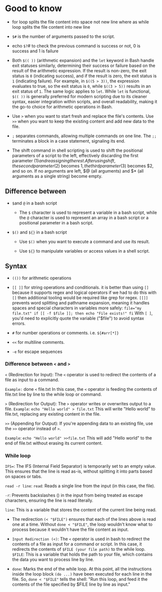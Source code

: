 # Good to know

- for loop splits the file content into space not new line where as while loop splits the file content into new line

- `$#` is the number of arguments passed to the script.
- echo `$?`# to check the previous command is success or not, 0 is success and 1 is failure

- Both `$(( ))` (arithmetic expansion) and the `let` keyword in Bash handle exit statuses similarly, determining their success or failure based on the result of the arithmetic expression. If the result is non-zero, the exit status is `0` (indicating success), and if the result is zero, the exit status is `1` (indicating failure). For example, in `$((5 > 3))`, the expression evaluates to true, so the exit status is `0`, while `$((3 > 5))` results in an exit status of `1`. The same logic applies to `let`. While `let` is functional, `$(( ))` is generally preferred for modern scripting due to its cleaner syntax, easier integration within scripts, and overall readability, making it the go-to choice for arithmetic operations in Bash.

- Use `>` when you want to start fresh and replace the file's contents. Use `>>` when you want to keep the existing content and add new data to the file.

- `;` separates commands, allowing multiple commands on one line. The `;;` terminates a block in a case statement, signaling its end.

- The shift command in shell scripting is used to shift the positional parameters of a script to the left, effectively discarding the first parameter ($1) and reassigning the rest. After using shift, the second parameter ($2) becomes $1, the third parameter ($3) becomes $2, and so on. If no arguments are left, $@ (all arguments) and $* (all arguments as a single string) become empty.

## Difference between

- `$`and `@` in a bash script

  - The `$` character is used to represent a variable in a bash script, while the `@` character is used to represent an array in a bash script or a positional parameter in a bash script.

- `$()` and `${}` in a bash script

  - Use `$()` when you want to execute a command and use its result.

  - Use `${}` to manipulate variables or access values in a shell script.

## Syntax

- `(())` for arithmetic operations

- `[[ ]]` for string operations and conditionals. it is better than using `[]` because it supports regex and logical operators if we had to do this with `[]` then additional tooling would be required like grep for regex.
  `[[]]` prevents word splitting and pathname expansion, meaning it handles spaces and special characters in variables more safely: `file="my file.txt"
if [[ -f $file ]]; then
    echo "File exists!"
fi`
  With `[ ]`, you'd need to explicitly quote the variable ("$file") to avoid syntax errors.

- `#` for number operations or comments. i.e. `${#arr[*]}`
- `<<` for multiline comments.
- `-e` for escape sequences

### Difference between `<` and `>`

`<` (Redirection for Input):
The `<` operator is used to redirect the contents of a file as input to a command.

`Example:` done `<` file.txt
In this case, the `<` operator is feeding the contents of file.txt line by line to the while loop or command.

`>` (Redirection for Output):
The `>` operator writes or overwrites output to a file.
`Example`: `echo "Hello world" > file.txt`
This will write "Hello world" to file.txt, replacing any existing content in the file.

`>>` (Appending for Output):
If you're appending data to an existing file, use the `>>` operator instead of `>`.

`Example`: `echo "Hello world" >>file.txt`
This will add "Hello world" to the end of file.txt without erasing its current content.

### While loop

`IFS=`: The IFS (Internal Field Separator) is temporarily set to an empty value. This ensures that the line is read as-is, without splitting it into parts based on spaces or tabs.

`read -r line`: `read`: Reads a single line from the input (in this case, the file).

`-r`: Prevents backslashes (\) in the input from being treated as escape characters, ensuring the line is read literally.

`line`: This is a variable that stores the content of the current line being read.

- The redirection `(< "$FILE")` ensures that each of the lines above is read one at a time. Without `done < "$FILE"`, the loop wouldn't know what to process because it wouldn't have the file content as input.

- `Input Redirection (<)`: The `<` operator is used in bash to redirect the contents of a file as input for a command or script. In this case, it redirects the contents of `$FILE (your file path)` to the while loop.
  `$FILE`: This is a variable that holds the path to your file, which contains the data you want to process line by line.

- `done`: Marks the end of the while loop. At this point, all the instructions inside the loop block `(do ...)` have been executed for each line in the file. So, `done < "$FILE"` tells the shell: "Run this loop, and feed it the contents of the file specified by $FILE line by line as input."

